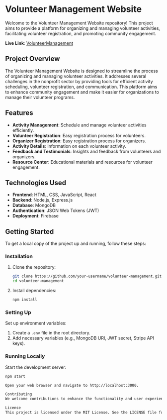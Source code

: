 # Volunteer Management Website

Welcome to the Volunteer Management Website repository! This project aims to provide a platform for organizing and managing volunteer activities, facilitating volunteer registration, and promoting community engagement.

**Live Link**: [VolunteerManagement](https://b9a11-volunteer-manageme-a83e2.web.app/)

## Project Overview
The Volunteer Management Website is designed to streamline the process of organizing and managing volunteer activities. It addresses several challenges in the nonprofit sector by providing tools for efficient activity scheduling, volunteer registration, and communication. This platform aims to enhance community engagement and make it easier for organizations to manage their volunteer programs.

## Features

- **Activity Management**: Schedule and manage volunteer activities efficiently.
- **Volunteer Registration**: Easy registration process for volunteers.
- **Organizer Registration**: Easy registration process for organizers.
- **Activity Details**: Information on each volunteer activity.
- **Feedback and Testimonials**: Insights and feedback from volunteers and organizers.
- **Resource Center**: Educational materials and resources for volunteer engagement.

## Technologies Used

- **Frontend**: HTML, CSS, JavaScript, React
- **Backend**: Node.js, Express.js
- **Database**: MongoDB
- **Authentication**: JSON Web Tokens (JWT)
- **Deployment**: Firebase

## Getting Started

To get a local copy of the project up and running, follow these steps:

### Installation

1. Clone the repository:
    ```bash
    git clone https://github.com/your-username/volunteer-management.git
    cd volunteer-management
    ```

2. Install dependencies:
    ```bash
    npm install
    ```

### Setting Up

Set up environment variables:
1. Create a `.env` file in the root directory.
2. Add necessary variables (e.g., MongoDB URI, JWT secret, Stripe API keys).

### Running Locally

Start the development server:
```bash
npm start

Open your web browser and navigate to http://localhost:3000.

Contributing
We welcome contributions to enhance the functionality and user experience of the Volunteer Management Website. If you have any ideas, improvements, or bug fixes, feel free to fork the repository, create a new branch, and submit a pull request.

License
This project is licensed under the MIT License. See the LICENSE file for more details.
